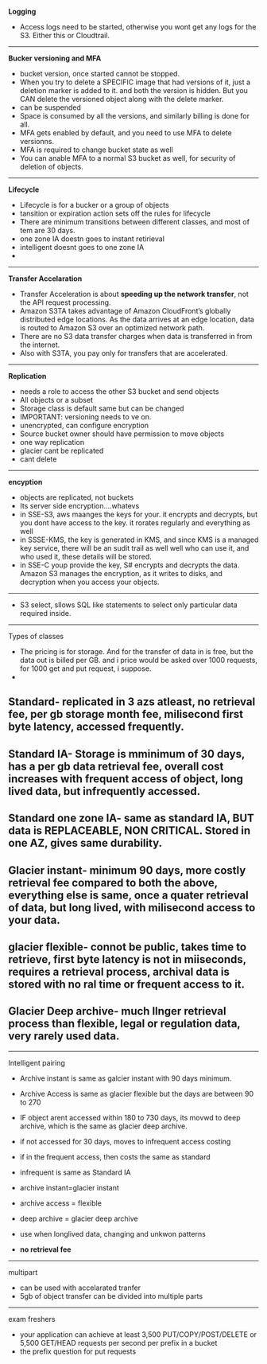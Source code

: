 **Logging**
- Access logs need to be started, otherwise you wont get any logs for the S3. Either this or Cloudtrail.
---
**Bucker versioning and MFA**
- bucket version, once started cannot be stopped.
- When you try to delete a SPECIFIC image that had versions of it, just a deletion marker is added to it. and both the version is hidden. But you CAN delete the versioned object along with the delete marker. 
- can be suspended
- Space is consumed by all the versions, and similarly billing is done for all.
- MFA gets enabled by default, and you need to use MFA to delete versionns.
- MFA is required to change bucket state as well
- You can anable MFA to a normal S3 bucket as well, for security of deletion of objects.
---
**Lifecycle**
- Lifecycle is for a bucker or a group of objects
- tansition or expiration action sets off the rules for lifecycle
- There are minimum transitions between different classes, and most of tem are 30 days.
- one zone IA doestn goes to instant retirieval
- intelligent doesnt goes to one zone IA
- 
---
**Transfer Accelaration**
- Transfer Acceleration is about **speeding up the network transfer**, not the API request processing.
- Amazon S3TA takes advantage of Amazon CloudFront’s globally distributed edge locations. As the data arrives at an edge location, data is routed to Amazon S3 over an optimized network path.
- There are no S3 data transfer charges when data is transferred in from the internet. 
- Also with S3TA, you pay only for transfers that are accelerated. 
---
**Replication**
- needs a role to access the other S3 bucket and send objects
- All objects or a subset
- Storage class is default same but can be changed
- IMPORTANT: versioning needs to ve on.
- unencrypted, can configure encryption
- Source bucket owner should have permission to move objects
- one way replication
- glacier cant be replicated
- cant delete
---
**encyption**
- objects are replicated, not buckets
- Its server side encryption....whatevs
- in SSE-S3, aws maanges the keys for your. it encrypts and decrypts, but you dont have access to the key. it rorates regularly and everything as well
- in SSSE-KMS, the key is generated in KMS, and since KMS is a managed key service, there will be an sudit trail as well well who can use it, and who used it, these details will be stored.
- in SSE-C youp provide the key, S# encrypts and decrypts the data. Amazon S3 manages the encryption, as it writes to disks, and decryption when you access your objects.
---
- S3 select, sllows SQL like statements to select only particular data required inside.
---
Types of classes

- The pricing is for storage. And for the transfer of data in is free, but the data out is billed per GB. and i price would be asked over 1000 requests, for 1000 get and put request, i suppose.
-
Standard- replicated in 3 azs atleast, no retrieval fee, per gb storage month fee, milisecond first byte latency, accessed frequently.
-
Standard IA- Storage is mminimum of 30 days, has a per gb data retrieval fee, overall cost increases with frequent access of object, long lived data, but infrequently accessed.
-
Standard one zone IA- same as standard IA, BUT data is REPLACEABLE, NON CRITICAL. Stored in one AZ, gives same durability.
-
Glacier instant- minimum 90 days, more costly retrieval fee compared to both the above, everything else is same, once a quater retrieval of data, but long lived, with milisecond access to your data.
-
glacier flexible- connot be public, takes time to retrieve, first byte latency is not in miiseconds, requires a retrieval process, archival data is stored with no ral time or frequent access to it.
-
Glacier Deep archive- much llnger retrieval process than flexible, legal or regulation data, very rarely used data.
-

---
Intelligent pairing
- Archive instant is same as galcier instant with 90 days minimum.
- Archive Access is same as glacier flexible but the days are between 90 to 270
- IF object arent accessed within 180 to 730 days, its movwd to deep archive, which is the same as glacier deep archive.
- if not accessed for 30 days, moves to infrequent access
costing
- if in the frequent access, then costs the same as standard
- infrequent is same as Standard IA
- archive instant=glacier instant
- archive access = flexible
- deep archive = glacier deep archive

- use when longlived data, changing and unkwon patterns
- **no retrieval fee**
---
multipart
- can be used with accelarated tranfer
- 5gb of object transfer can be divided into multiple parts

---

exam freshers

- your application can achieve at least 3,500 PUT/COPY/POST/DELETE or 5,500 GET/HEAD requests per second per prefix in a bucket
- the prefix question for put requests


